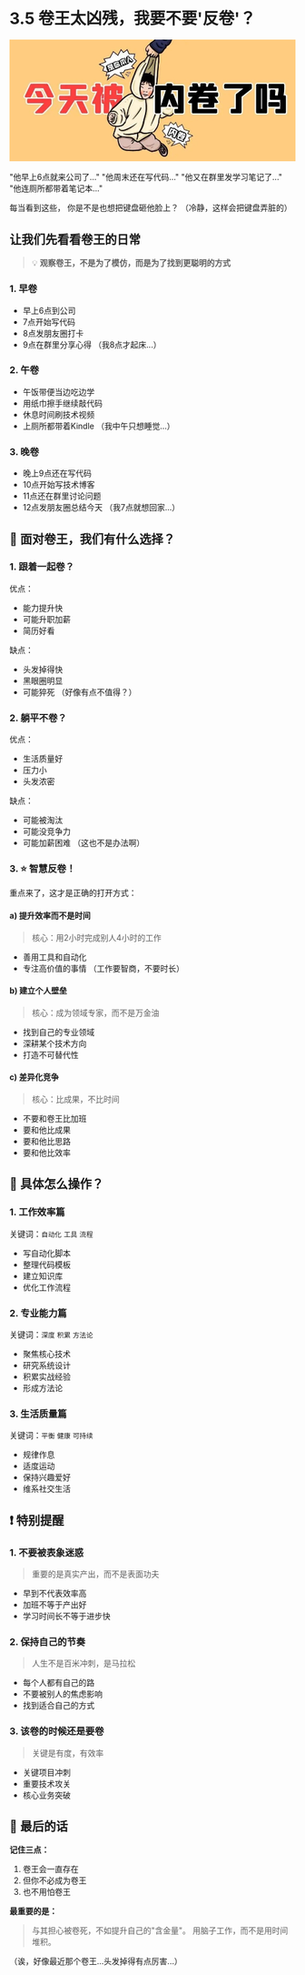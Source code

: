 # 3.5 卷王太凶残，我要不要'反卷'？

![职场内卷](../assets/images/chapter3/involution.jpg)

"他早上6点就来公司了..."
"他周末还在写代码..."
"他又在群里发学习笔记了..."
"他连厕所都带着笔记本..."

每当看到这些，
你是不是也想把键盘砸他脸上？
（冷静，这样会把键盘弄脏的）

## 让我们先看看卷王的日常

> 💡 **观察卷王，不是为了模仿，而是为了找到更聪明的方式**

### 1. 早卷
- 早上6点到公司
- 7点开始写代码
- 8点发朋友圈打卡
- 9点在群里分享心得
（我8点才起床...）

### 2. 午卷
- 午饭带便当边吃边学
- 用纸巾擦手继续敲代码
- 休息时间刷技术视频
- 上厕所都带着Kindle
（我中午只想睡觉...）

### 3. 晚卷
- 晚上9点还在写代码
- 10点开始写技术博客
- 11点还在群里讨论问题
- 12点发朋友圈总结今天
（我7点就想回家...）

## 🤔 面对卷王，我们有什么选择？

### 1. 跟着一起卷？
优点：
- 能力提升快
- 可能升职加薪
- 简历好看

缺点：
- 头发掉得快
- 黑眼圈明显
- 可能猝死
（好像有点不值得？）

### 2. 躺平不卷？
优点：
- 生活质量好
- 压力小
- 头发浓密

缺点：
- 可能被淘汰
- 可能没竞争力
- 可能加薪困难
（这也不是办法啊）

### 3. ⭐️ 智慧反卷！
重点来了，这才是正确的打开方式：

#### a) **提升效率而不是时间**
> 核心：用2小时完成别人4小时的工作
- 善用工具和自动化
- 专注高价值的事情
（工作要智商，不要时长）

#### b) **建立个人壁垒**
> 核心：成为领域专家，而不是万金油
- 找到自己的专业领域
- 深耕某个技术方向
- 打造不可替代性

#### c) **差异化竞争**
> 核心：比成果，不比时间
- 不要和卷王比加班
- 要和他比成果
- 要和他比思路
- 要和他比效率

## 📝 具体怎么操作？

### 1. **工作效率篇**
关键词：`自动化` `工具` `流程`
- 写自动化脚本
- 整理代码模板
- 建立知识库
- 优化工作流程

### 2. **专业能力篇**
关键词：`深度` `积累` `方法论`
- 聚焦核心技术
- 研究系统设计
- 积累实战经验
- 形成方法论

### 3. **生活质量篇**
关键词：`平衡` `健康` `可持续`
- 规律作息
- 适度运动
- 保持兴趣爱好
- 维系社交生活

## ❗️ 特别提醒

### 1. **不要被表象迷惑**
> 重要的是真实产出，而不是表面功夫
- 早到不代表效率高
- 加班不等于产出好
- 学习时间长不等于进步快

### 2. **保持自己的节奏**
> 人生不是百米冲刺，是马拉松
- 每个人都有自己的路
- 不要被别人的焦虑影响
- 找到适合自己的方式

### 3. **该卷的时候还是要卷**
> 关键是有度，有效率
- 关键项目冲刺
- 重要技术攻关
- 核心业务突破

## 🎯 最后的话

**记住三点：**
1. 卷王会一直存在
2. 但你不必成为卷王
3. 也不用怕卷王

**最重要的是：**
> 与其担心被卷死，不如提升自己的"含金量"。
> 用脑子工作，而不是用时间堆积。

（诶，好像最近那个卷王...头发掉得有点厉害...）